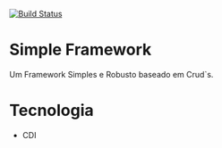 
[![Build Status](https://travis-ci.org/templarfelix/framework.svg?branch=master)](https://travis-ci.org/templarfelix/framework)


Simple Framework
=

Um Framework Simples e Robusto baseado em Crud`s.


Tecnologia
=
- CDI

